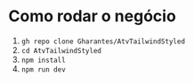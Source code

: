 # Como rodar o negócio
1. `gh repo clone Gharantes/AtvTailwindStyled`
2. `cd AtvTailwindStyled`
3. `npm install`
4. `npm run dev`